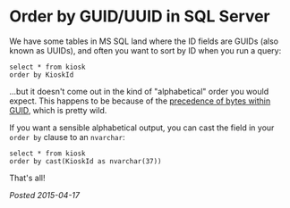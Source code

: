 # Order by GUID/UUID in SQL Server

We have some tables in MS SQL land where the ID fields are GUIDs (also known as UUIDs), and often you want to sort by ID when you run a query:

	select * from kiosk
	order by KioskId
	
...but it doesn't come out in the kind of "alphabetical" order you would expect. This happens to be because of the [precedence of bytes within GUID](http://blogs.msdn.com/b/sqlprogrammability/archive/2006/11/06/how-are-guids-compared-in-sql-server-2005.aspx), which is pretty wild.

If you want a sensible alphabetical output, you can cast the field in your `order by` clause to an `nvarchar`:

	select * from kiosk
	order by cast(KioskId as nvarchar(37))
	
That's all!

*Posted 2015-04-17*